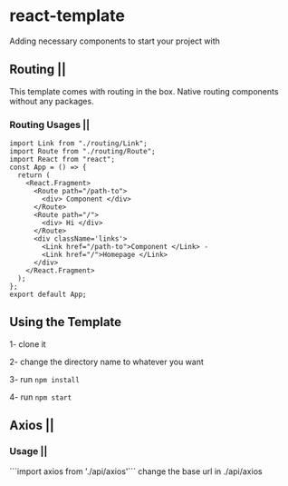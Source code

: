 # react-template
Adding necessary components to start your project with 

<h2> Routing || </h2>

This template comes with routing in the box. Native routing components without any packages. 

<h3>Routing Usages ||</h3> 

```
import Link from "./routing/Link";
import Route from "./routing/Route";
import React from "react";
const App = () => {
  return (
    <React.Fragment>
      <Route path="/path-to">
        <div> Component </div>
      </Route>
      <Route path="/">
        <div> Hi </div>
      </Route>
      <div className='links'>
        <Link href="/path-to">Component </Link> - 
        <Link href="/">Homepage </Link>
      </div>
    </React.Fragment>
  );
};
export default App;
```
<h2>Using the Template</h2> 
1- clone it 

2- change the directory name to whatever you want 

3- run ```npm install```

4- run ```npm start```

<h2> Axios || </h2>
<h3>Usage ||</h3>
```import axios from './api/axios'```
change the base url in ./api/axios